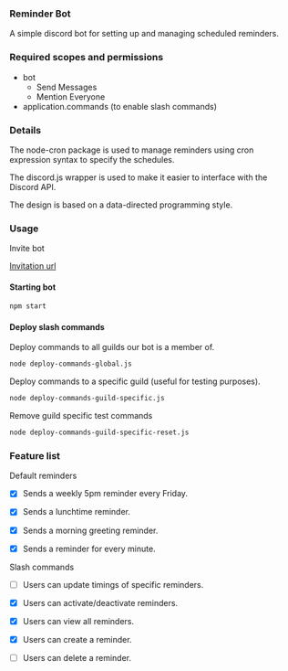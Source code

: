 
### Reminder Bot 

A simple discord bot for setting up and managing scheduled reminders.

### Required scopes and permissions

- bot 
	- Send Messages
	- Mention Everyone
- application.commands (to enable slash commands)

### Details 

The node-cron package is used to manage reminders using cron expression syntax to specify the schedules.

The discord.js wrapper is used to make it easier to interface with the Discord API.

The design is based on a data-directed programming style.

### Usage 

Invite bot

[Invitation url](https://discord.com/oauth2/authorize?client_id=1036686395797934121&permissions=133120&scope=bot%20applications.commands)

#### Starting bot 

```bash 
npm start 
``` 

#### Deploy slash commands 

Deploy commands to all guilds our bot is a member of.

```bash
node deploy-commands-global.js
```

Deploy commands to a specific guild (useful for testing purposes).


```bash
node deploy-commands-guild-specific.js 
```

Remove guild specific test commands

```bash
node deploy-commands-guild-specific-reset.js
```

### Feature list 

Default reminders 

- [x] Sends a weekly 5pm reminder every Friday.
- [x] Sends a lunchtime reminder. 
- [x] Sends a morning greeting reminder. 
- [x] Sends a reminder for every minute.
 

Slash commands

 - [ ] Users can update timings of specific reminders.
 - [x] Users can activate/deactivate reminders.
 - [x] Users can view all reminders.
 - [x] Users can create a reminder.
 - [ ] Users can delete a reminder.



